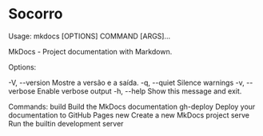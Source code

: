 # Socorro

Usage: mkdocs [OPTIONS] COMMAND [ARGS]...

  MkDocs - Project documentation with Markdown.

Options:

  -V, --version  Mostre a versão e a saída.
  -q, --quiet    Silence warnings
  -v, --verbose  Enable verbose output
  -h, --help     Show this message and exit.

Commands:
  build      Build the MkDocs documentation
  gh-deploy  Deploy your documentation to GitHub Pages
  new        Create a new MkDocs project
  serve      Run the builtin development server
